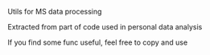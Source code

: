 Utils for MS data processing

Extracted from part of code used in personal data analysis

If you find some func useful, feel free to copy and use
